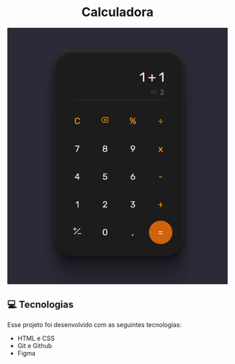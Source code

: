 <h1 align="center">Calculadora</h1>
 <align="center">
  <img alt="" src=".github/capa.png">
 
## 💻 Tecnologias

Esse projeto foi desenvolvido com as seguintes tecnologias:

- HTML e CSS
- Git e Github
- Figma
  <img src="" alt="" style="display: block;">
